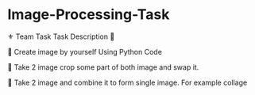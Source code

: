 # Image-Processing-Task

⚜️ Team Task
Task Description 📄



📌 Create image by yourself Using Python Code 

📌 Take 2 image crop some part of both image and swap it. 

📌 Take 2 image and combine it to form single image. For example collage 
